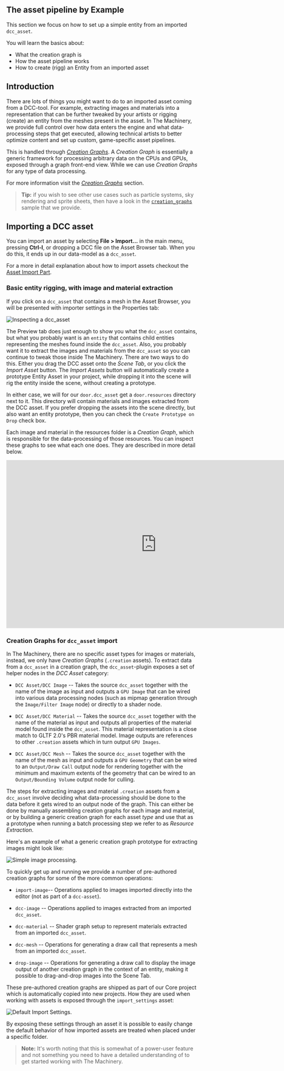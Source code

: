 ## The asset pipeline by Example

This section we focus on how to set up a simple entity from an imported `dcc_asset`. 

You will learn the basics about:

- What the creation graph is
- How the asset pipeline works
- How to create (rigg) an Entity from an imported asset

## Introduction

There are lots of things you might want to do to an imported asset coming from a DCC-tool. For
example, extracting images and materials into a representation that can be further tweaked by your
artists or rigging (create) an entity from the meshes present in the asset. In The Machinery, we provide full
control over how data enters the engine and what data-processing steps that get executed, allowing
technical artists to better optimize content and set up custom, game-specific asset pipelines.

This is handled through [*Creation Graphs*]({{base_url}}creation_graphs/concept.html). A *Creation Graph* is essentially a generic framework for
processing arbitrary data on the CPUs and GPUs, exposed through a graph front-end view. While we can
use *Creation Graphs* for any type of data processing. 

For more information visit the [*Creation Graphs*]({{base_url}}creation_graphs/concept.html) section.

> **Tip:**  if you wish to see other use cases such as particle systems, sky rendering and sprite sheets, then have a look in the
> [`creation_graphs`](https://ourmachinery.com/samples.html) sample that we provide. 

## Importing a DCC asset

You can import an asset by selecting **File > Import...** in the main menu, pressing **Ctrl-I**, or dropping a DCC file on the Asset Browser tab. When you do this, it ends up in our data-model as a `dcc_asset`. 

For a more in detail explanation about how to import assets checkout the [Asset Import Part]({{base_url}}editing_workflows/import_assets.html).

### Basic entity rigging, with image and material extraction

If you click on a `dcc_asset` that contains a mesh in the Asset Browser, you will be presented
with importer settings in the Properties tab:

![Inspecting a `dcc_asset`](https://www.dropbox.com/s/n6njdkl84dzem8n/dcc-asset-before-entity-rig.png?raw=1)

The Preview tab does just enough to show you what the `dcc_asset` contains, but what you probably
want is an `entity` that contains child entities representing the meshes found inside the
`dcc_asset`. Also, you probably want it to extract the images and materials from the `dcc_asset` so
you can continue to tweak those inside The Machinery. There are two ways to do this. Either you drag
the DCC asset onto the *Scene Tab*, or you click the *Import Asset* button. The *Import Assets*
button will automatically create a prototype Entity Asset in your project, while dropping it into
the scene will rig the entity inside the scene, without creating a prototype.

In either case, we will for our `door.dcc_asset` get a `door.resources` directory next to it. This
directory will contain materials and images extracted from the DCC asset. If you prefer dropping
the assets into the scene directly, but also want an entity prototype, then you can check the
`Create Prototype on Drop` check box.

Each image and material in the resources folder is a *Creation Graph*, which is responsible for the
data-processing of those resources. You can inspect these graphs to see what each one does. They are
described in more detail below.

<iframe frameborder="0" scrolling="no" marginheight="0" marginwidth="0"width="788.54" height="443" type="text/html" src="https://www.youtube.com/embed/loaYaeSl-_g?autoplay=0&fs=0&iv_load_policy=3&showinfo=0&rel=0&cc_load_policy=0&start=0&end=0&origin=ourmachinery.com"></iframe>

### Creation Graphs for `dcc_asset` import

In The Machinery, there are no specific asset types for images or materials, instead, we only have
*Creation Graphs* (`.creation` assets). To extract data from a `dcc_asset` in a creation graph, the
`dcc_asset`-plugin exposes a set of helper nodes in the *DCC Asset* category:

* `DCC Asset/DCC Image` -- Takes the source `dcc_asset` together with the name of the image as input
  and outputs a `GPU Image` that can be wired into various data processing nodes (such as mipmap
  generation through the `Image/Filter Image` node) or directly to a shader node.

* `DCC Asset/DCC Material` -- Takes the source `dcc_asset` together with the name of the material as
  input and outputs all properties of the material model found inside the `dcc_asset`. This material
  representation is a close match to GLTF 2.0's PBR material model. Image outputs are references to
  other `.creation` assets which in turn output `GPU Images`.

* `DCC Asset/DCC Mesh` -- Takes the source `dcc_asset` together with the name of the mesh as input
  and outputs a `GPU Geometry` that can be wired to an `Output/Draw Call` output node for rendering
  together with the minimum and maximum extents of the geometry that can be wired to an
  `Output/Bounding Volume` output node for culling.

The steps for extracting images and material `.creation` assets from a `dcc_asset` involve deciding
what data-processing should be done to the data before it gets wired to an output node of the graph.
This can either be done by manually assembling creation graphs for each image and material, or by
building a generic creation graph for each asset *type* and use that as a prototype when running a
batch processing step we refer to as *Resource Extraction*.

Here's an example of what a generic creation graph prototype for extracting images might look like:

![Simple image processing.](https://www.dropbox.com/s/z2e3s5w1h8yiv1k/image-cg.png?raw=1)

To quickly get up and running we provide a number of pre-authored creation graphs for some of the
more common operations:

* `import-image`-- Operations applied to images imported directly into the editor (not as part of a
  `dcc-asset`).

* `dcc-image` -- Operations applied to images extracted from an imported `dcc_asset`.

* `dcc-material` -- Shader graph setup to represent materials extracted from an imported `dcc_asset`.

* `dcc-mesh` -- Operations for generating a draw call that represents a mesh from an imported `dcc_asset`.

* `drop-image` -- Operations for generating a draw call to display the image output of another
  creation graph in the context of an entity, making it possible to drag-and-drop images into the
  Scene Tab.

These pre-authored creation graphs are shipped as part of our Core project which is automatically
copied into new projects. How they are used when working with assets is exposed through the
`import_settings` asset:

![Default Import Settings.](https://www.dropbox.com/s/sr52qac8i1i757l/import-settings.png?raw=1)

By exposing these settings through an asset it is possible to easily change the default behavior of
how imported assets are treated when placed under a specific folder. 

> **Note:** It's worth noting that this is somewhat of a power-user feature and not something you need to have a detailed
> understanding of to get started working with The Machinery.
